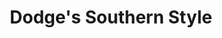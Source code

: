 ---
title: "Dodge's Southern Style"
url: /norfolk/dodges-southern-style-hampton-boulevard/
shop: convenience
---